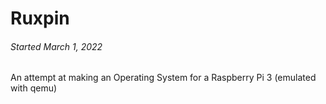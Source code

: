 
Ruxpin
======

###### *Started March 1, 2022*

An attempt at making an Operating System for a Raspberry Pi 3 (emulated with qemu)

